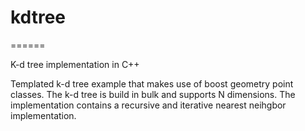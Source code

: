 # kdtree
======

K-d tree implementation in C++

Templated k-d tree example that makes use of boost geometry point
classes. The k-d tree is build in bulk and supports N dimensions.
The implementation contains a recursive and iterative nearest neihgbor implementation.
